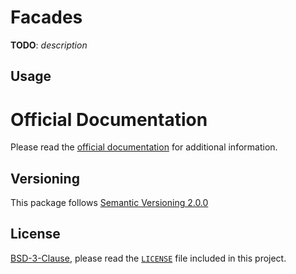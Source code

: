 # Facades

**TODO**: _description_

## Usage

# Official Documentation

Please read the [official documentation](https://aedart.github.io/athena/) for additional information.

## Versioning

This package follows [Semantic Versioning 2.0.0](http://semver.org/)

## License

[BSD-3-Clause](http://spdx.org/licenses/BSD-3-Clause), please read the [`LICENSE`](./LICENSE) file included in this project.

